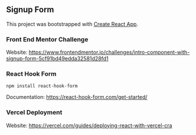 ## Signup Form

This project was bootstrapped with [Create React App](https://github.com/facebook/create-react-app).

### Front End Mentor Challenge

Website: https://www.frontendmentor.io/challenges/intro-component-with-signup-form-5cf91bd49edda32581d28fd1

### React Hook Form
```
npm install react-hook-form
```

Documentation: https://react-hook-form.com/get-started/

### Vercel Deployment

Website: https://vercel.com/guides/deploying-react-with-vercel-cra



